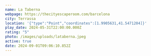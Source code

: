 ```yaml
---
name: La Taberna
webpage: https://thecityescaperoom.com/barcelona
city: Terrassa
location: '{"type":"Point","coordinates":[1.9905631,41.5471204]}'
play_date: 2024-05-31T22:00:00.000Z
rating: "5"
photo: /images/uploads/lataberna.jpeg
active: true
date: 2024-09-01T09:06:10.852Z
---
```

